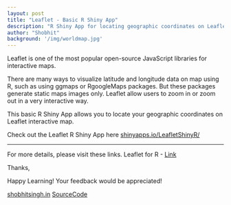 ```yaml
---
layout: post
title: "Leaflet - Basic R Shiny App"
description: "R Shiny App for locating geographic coordinates on Leaflet Map."
author: "Shobhit"
background: '/img/worldmap.jpg'
---
```


Leaflet is one of the most popular open-source JavaScript libraries for interactive maps.

There are many ways to visualize latitude and longitude data on map using R, such as using ggmaps or RgoogleMaps packages. But these packages generate static maps images only. Leaflet allow users to zoom in or zoom out in a very interactive way.

This basic R Shiny App allows you to locate your geographic coordinates on Leaflet interactive map.

Check out the Leaflet R Shiny App here [shinyapps.io/LeafletShinyR/](https://shobhitsingh.shinyapps.io/LeafletShinyR/)

***

For more details, please visit these links.
Leaflet for R - [Link](https://rstudio.github.io/leaflet/)

Thanks, 

Happy Learning! Your feedback would be appreciated!

[shobhitsingh.in](http://shobhitsingh.in)
[SourceCode](https://github.com/shobhit-singh/LeafletShinyR)
